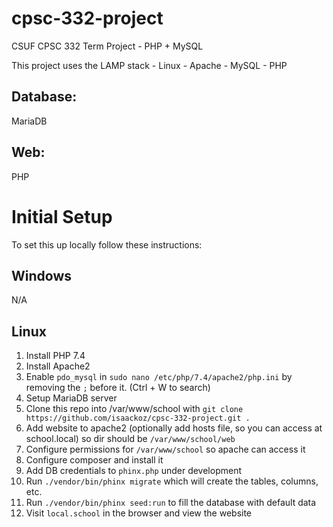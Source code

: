 # cpsc-332-project
CSUF CPSC 332 Term Project - PHP + MySQL

This project uses the LAMP stack - Linux - Apache - MySQL - PHP

## Database:
MariaDB

## Web:
PHP


# Initial Setup
To set this up locally follow these instructions:

## Windows
N/A

## Linux
1. Install PHP 7.4
2. Install Apache2
3. Enable `pdo_mysql` in `sudo nano /etc/php/7.4/apache2/php.ini` by removing the `;` before it. (Ctrl + W to search)
4. Setup MariaDB server
5. Clone this repo into /var/www/school with `git clone https://github.com/isaackoz/cpsc-332-project.git .`
6. Add website to apache2 (optionally add hosts file, so you can access at school.local) so dir should be `/var/www/school/web`
7. Configure permissions for `/var/www/school` so apache can access it
8. Configure composer and install it
9. Add DB credentials to `phinx.php` under development
10. Run `./vendor/bin/phinx migrate` which will create the tables, columns, etc.
11. Run `./vendor/bin/phinx seed:run` to fill the database with default data
12. Visit `local.school` in the browser and view the website